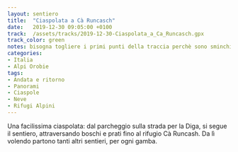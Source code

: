 ```yaml
---
layout: sentiero
title:  "Ciaspolata a Cà Runcasch"
date:   2019-12-30 09:05:00 +0100
track:  /assets/tracks/2019-12-30-Ciaspolata_a_Ca_Runcasch.gpx
track_color: green
notes: bisogna togliere i primi punti della traccia perchè sono sminchiati (quota di partenza -640 m slm...)
categories:
- Italia
- Alpi Orobie
tags:
- Andata e ritorno
- Panorami
- Ciaspole
- Neve  
- Rifugi Alpini
---
```


Una facilissima ciaspolata: dal parcheggio sulla strada per la Diga, si segue il sentiero, attraversando boschi e prati fino al rifugio Cà Runcash. Da lì volendo partono tanti altri sentieri, per ogni gamba. 